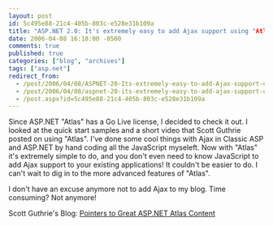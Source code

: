 ```yaml
---
layout: post
id: 5c495e88-21c4-405b-803c-e528e31b109a
title: "ASP.NET 2.0: It's extremely easy to add Ajax support using "Atlas""
date: 2006-04-08 16:18:00 -0500
comments: true
published: true
categories: ["blog", "archives"]
tags: ["asp.net"]
redirect_from: 
  - /post/2006/04/08/ASPNET-20-Its-extremely-easy-to-add-Ajax-support-using-Atlas
  - /post/2006/04/08/aspnet-20-its-extremely-easy-to-add-ajax-support-using-atlas
  - /post.aspx?id=5c495e88-21c4-405b-803c-e528e31b109a
---
```

<!-- more -->
<p>Since ASP.NET "Atlas" has a Go Live license, I decided to check it out. I looked at the quick start samples and a short video that Scott Guthrie posted on using "Atlas". I've done some cool things with Ajax in Classic ASP and ASP.NET by hand coding all the JavaScript myseleft. Now with "Atlas" it's extremely simple to do, and you don't even need to know JavaScript to add Ajax support to your existing applications! It couldn't be easier to&nbsp;do.&nbsp;I can't wait to dig in to the more advanced features of "Atlas".</p>
<p>I don't have an excuse anymore not to add Ajax to my blog. Time consuming? Not anymore!</p>
<p>Scott Guthrie's Blog: <a id="viewpost.ascx_TitleUrl" href="http://weblogs.asp.net/scottgu/archive/2006/03/29/441357.aspx">Pointers to Great ASP.NET Atlas Content </a></p>

